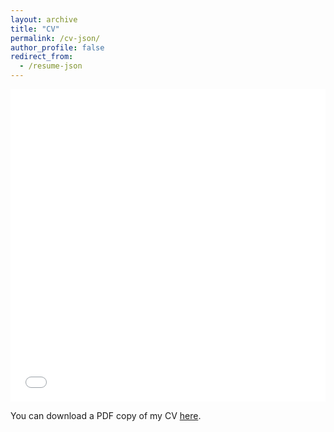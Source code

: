 ```yaml
---
layout: archive
title: "CV"
permalink: /cv-json/
author_profile: false
redirect_from:
  - /resume-json
---
```


<iframe src="/files/resume_ivan_zanardi.pdf" width="100%" height="500" frameborder="no" border="0" marginwidth="0" marginheight="0"></iframe>

You can download a PDF copy of my CV [here](/files/resume_ivan_zanardi.pdf).
